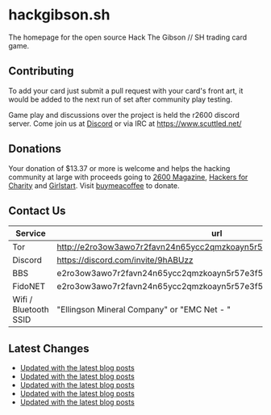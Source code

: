 # hackgibson.sh
The homepage for the open source Hack The Gibson // SH trading card game.


## Contributing

To add your card just submit a pull request with your card's front art, it would be added to the next run of set after community play testing.

Game play and discussions over the project is held the r2600 discord server. Come join us at [Discord](https://discord.com/invite/9hABUzz) or via IRC at https://www.scuttled.net/


## Donations

Your donation of $13.37 or more is welcome and helps the hacking community at large with proceeds going to [2600 Magazine](https://2600.com/), [Hackers for Charity](https://hackersforcharity.org) and [Girlstart](https://girlstart.org).  Visit [buymeacoffee](https://www.buymeacoffee.com/hackgibson.sh) to donate.


## Contact Us

Service | url
-|-
Tor | http://e2ro3ow3awo7r2favn24n65ycc2qmzkoayn5r57e3f56nvjwdcgg32ad.onion
Discord | https://discord.com/invite/9hABUzz
BBS | e2ro3ow3awo7r2favn24n65ycc2qmzkoayn5r57e3f56nvjwdcgg32ad.onion:23
FidoNET | e2ro3ow3awo7r2favn24n65ycc2qmzkoayn5r57e3f56nvjwdcgg32ad.onion:24554
Wifi / Bluetooth SSID | "Ellingson Mineral Company" or "EMC Net - <fidonet address>"

## Latest Changes
<!-- BLOG-POST-LIST:START -->
- [Updated with the latest blog posts](https://github.com/DFW2600/hackgibson.sh/commit/12bd020d70a772d3fb6df0e4708067a3c3579fa9)
- [Updated with the latest blog posts](https://github.com/DFW2600/hackgibson.sh/commit/d76df25182ec5404f39646f52476541d9cc27079)
- [Updated with the latest blog posts](https://github.com/DFW2600/hackgibson.sh/commit/1b71e8d90160050a1eaeb5cad829507538dac7dc)
- [Updated with the latest blog posts](https://github.com/DFW2600/hackgibson.sh/commit/c6f4e5e6a9b80b20c221d56af8a7226e2c2cacdf)
- [Updated with the latest blog posts](https://github.com/DFW2600/hackgibson.sh/commit/7d197395ac3e0bd21addc34acea05fafebb6231a)
<!-- BLOG-POST-LIST:END -->
